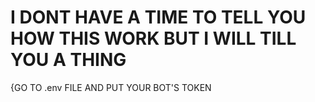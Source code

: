 # I DONT HAVE A TIME TO TELL YOU HOW THIS WORK BUT I WILL TILL YOU A THING

{GO TO .env FILE AND PUT YOUR BOT'S TOKEN
